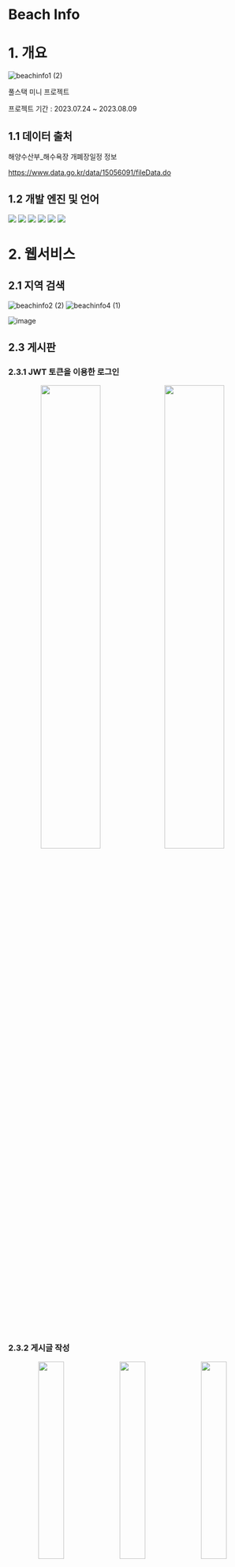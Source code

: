 # Beach Info

# 1. 개요
![beachinfo1 (2)](https://github.com/hong-sehyun/BeachInfo/assets/119600891/f3f689c3-f92b-4123-a87b-e3ab78f70645)


풀스택 미니 프로젝트<p/>
프로젝트 기간 : 2023.07.24 ~ 2023.08.09 <p/>
## 1.1 데이터 출처
해양수산부_해수욕장 개폐장일정 정보<p/>
https://www.data.go.kr/data/15056091/fileData.do <p/>


## 1.2 개발 엔진 및 언어
  <img src="https://img.shields.io/badge/JavaScript-F7DF1E?style=flat-square&logo=JavaScript&logoColor=black"/>
  <img src="https://img.shields.io/badge/React-61DAFB?style=flat-square&logo=React&logoColor=black"/>
  <img src="https://img.shields.io/badge/HTML5-E34F26?style=flat-square&logo=html5&logoColor=white"/>
  <img src="https://img.shields.io/badge/CSS3-1572B6?style=flat-square&logo=css3&logoColor=white"/>

  <img src="https://img.shields.io/badge/MySQL-4479A1?style=flat-square&logo=MySQL&logoColor=white"/>
  <img src="https://img.shields.io/badge/Spring-6DB33F?style=flat-square&logo=Spring&logoColor=white"/>


# 2. 웹서비스
## 2.1 지역 검색
<!-- ![beachinfo2](https://github.com/hong-sehyun/BeachInfo/assets/119600891/ce8dc8aa-4a5f-4e17-8dd8-0bedcea80197) -->
![beachinfo2 (2)](https://github.com/hong-sehyun/BeachInfo/assets/119600891/38e2296b-c1f7-49f9-89fa-38a9573a8129)
![beachinfo4 (1)](https://github.com/hong-sehyun/BeachInfo/assets/119600891/6ff434da-fb4d-47e8-bf8c-929bbd24a1a4)

<!-- ![beachinfo4](https://github.com/hong-sehyun/BeachInfo/assets/119600891/2ae6aaac-6317-41d0-933d-a88e1a634cb8) -->

<!-- ![image](https://github.com/hong-sehyun/BeachInfo/assets/119600891/37ff7abf-e5b4-4db5-b869-617105f7b49d) -->

![image](https://github.com/hong-sehyun/BeachInfo/assets/119600891/0bc85ba2-80f7-4def-97b4-9ba2434aa463)


## 2.3 게시판

### 2.3.1 JWT 토큰을 이용한 로그인
<p align="center">
  <img src="https://github.com/hong-sehyun/BeachInfo/assets/119600891/e58623e6-c219-49c7-9328-10b4b54bba5d" align="center" width="49%">
  <img src="https://github.com/hong-sehyun/BeachInfo/assets/119600891/0ab29e0e-0183-465f-b01e-8a9c78262507" align="center" width="49%">
</p>

### 2.3.2 게시글 작성
<p align="center">
  <img src="https://github.com/hong-sehyun/BeachInfo/assets/119600891/5c0b7da5-12ad-4be9-ae72-f647bd46318d" align="center" width="32%">
  <img src="https://github.com/hong-sehyun/BeachInfo/assets/119600891/d1a8a94e-b6c5-4ed6-853e-2994e6590269" align="center" width="32%">
  <img src="https://github.com/hong-sehyun/BeachInfo/assets/119600891/b7f7895e-7a87-4266-a674-6c683ba9afde" align="center" width="32%">
</p>

## 2.4 반응형
> react-responsive 라이브러리 사용
![게시판반응 (3)](https://github.com/hong-sehyun/BeachInfo/assets/119600891/612b316f-55bd-413f-904c-cd659e87ea2f)
![beachinfo5반응 (2)](https://github.com/hong-sehyun/BeachInfo/assets/119600891/9c5b6b3b-6937-4650-a3b2-82f0909ff991)
![beachinfo3](https://github.com/hong-sehyun/BeachInfo/assets/119600891/d6b94dc9-0416-4046-a1a7-dadd6a2e4877)




<p align="center">
  <img src="https://github.com/hong-sehyun/BeachInfo/assets/119600891/34fc1fd3-7409-41f0-b697-1d9c919d7598" align="center" width="32%">
  <img src="https://github.com/hong-sehyun/BeachInfo/assets/119600891/025091f3-d318-4d04-bbd0-656f36ddf2d6" align="center" width="32%">
  <img src="https://github.com/hong-sehyun/BeachInfo/assets/119600891/83e70959-2407-436d-95d5-081adf6dd7bb" align="center" width="32%">
</p>


